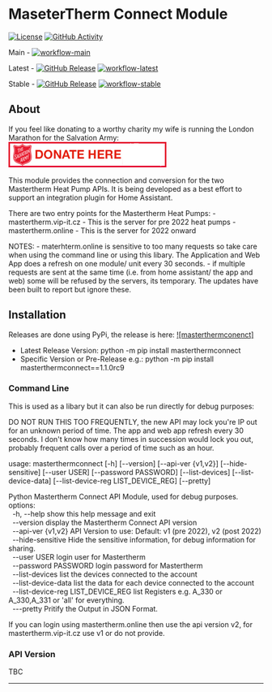 # MaseterTherm Connect Module
[![License][license-shield]](LICENSE)
[![GitHub Activity][commits-shield]][commits]

Main -
[![workflow-main]][workflows-main]

Latest -
[![GitHub Release][latest-release-shield]][releases]
[![workflow-latest]][workflows-latest]

Stable -
[![GitHub Release][stable-release-shield]][releases]
[![workflow-stable]][workflows-stable]

## About
If you feel like donating to a worthy charity my wife is running the London Marathon for the Salvation Army:<br>
[![Charity Link](images/salvationarmy.jpg)](https://www.justgiving.com/fundraising/jackie-holmes1933)

This module provides the connection and conversion for the two Mastertherm Heat Pump APIs. It is being developed as a best effort to support an integration plugin for Home Assistant.

There are two entry points for the Mastertherm Heat Pumps:
    - mastertherm.vip-it.cz - This is the server for pre 2022 heat pumps
    - mastertherm.online - This is the server for 2022 onward

NOTES:
    - materhterm.online is sensitive to too many requests so take care when using the command line or using this libary. The Application and Web App does a refresh on one module/ unit every 30 seconds.
    - if multiple requests are sent at the same time (i.e. from home assistant/ the app and web) some will be refused by the servers, its temporary.  The updates have been built to report but ignore these.

## Installation
Releases are done using PyPi, the release is here: [![masterthermconenct]](https://pypi.org/project/masterthermconnect)
- Latest Release Version: python -m pip install masterthermconnect
- Specific Version or Pre-Release e.g.: python -m pip install masterthermconnect==1.1.0rc9

### Command Line
This is used as a libary but it can also be run directly for debug purposes:

DO NOT RUN THIS TOO FREQUENTLY, the new API may lock you're IP out for an unknown period of time.  The app and web app refresh every 30 seconds. I don't know how many times in succession would lock you out, probably frequent calls over a period of time such as an hour.

usage: masterthermconnect [-h] [--version] [--api-ver {v1,v2}] [--hide-sensitive] [--user USER] [--password PASSWORD] [--list-devices] [--list-device-data] [--list-device-reg LIST_DEVICE_REG] [--pretty]

Python Mastertherm Connect API Module, used for debug purposes.<br>
options:<br>
&nbsp;&nbsp;-h, --help                          show this help message and exit<br>
&nbsp;&nbsp;--version                           display the Mastertherm Connect API version<br>
&nbsp;&nbsp;--api-ver {v1,v2}                   API Version to use: Default: v1 (pre 2022), v2 (post 2022)<br>
&nbsp;&nbsp;--hide-sensitive                    Hide the sensitive information, for debug information for sharing.<br>
&nbsp;&nbsp;--user USER                         login user for Mastertherm<br>
&nbsp;&nbsp;--password PASSWORD                 login password for Mastertherm<br>
&nbsp;&nbsp;--list-devices                      list the devices connected to the account<br>
&nbsp;&nbsp;--list-device-data                  list the data for each device connected to the account<br>
&nbsp;&nbsp;--list-device-reg LIST_DEVICE_REG   list Registers e.g. A_330 or A_330,A_331 or 'all' for everything.<br>
&nbsp;&nbsp;---pretty                           Pritify the Output in JSON Format.<br>

If you can login using mastertherm.online then use the api version v2, for mastertherm.vip-it.cz use v1 or do not provide.

### API Version
TBC


***
[commits-shield]: https://img.shields.io/github/commit-activity/y/sHedC/python-masterthermconnect?style=for-the-badge
[commits]: https://github.com/shedc/python-masterthermconnect/commits/main
[license-shield]: https://img.shields.io/github/license/shedc/python-masterthermconnect?style=for-the-badge
[maintenance-shield]: https://img.shields.io/badge/maintainer-Richard%20Holmes%20%40shedc-blue.svg?style=for-the-badge

[releases]: https://github.com/shedc/python-masterthermconnect/releases
[stable-release-shield]: https://img.shields.io/github/v/release/shedc/python-masterthermconnect?style=flat
[latest-release-shield]: https://img.shields.io/github/v/release/shedc/python-masterthermconnect?include_prereleases&style=flat

[workflows-stable]: https://github.com/sHedC/python-masterthermconnect/actions/workflows/push-release.yml/badge.svg
[workflow-stable]: https://github.com/sHedC/python-masterthermconnect/actions/workflows/push-release.yml/badge.svg
[workflows-latest]: https://github.com/sHedC/python-masterthermconnect/actions/workflows/push-prerelease.yml/badge.svg
[workflow-latest]: https://github.com/sHedC/python-masterthermconnect/actions/workflows/push-prerelease.yml/badge.svg
[workflows-main]: https://github.com/sHedC/python-masterthermconnect/actions/workflows/push-main.yml/badge.svg
[workflow-main]: https://github.com/sHedC/python-masterthermconnect/actions/workflows/push-main.yml/badge.svg
